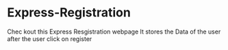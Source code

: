 # Express-Registration
Chec kout this Express Resgistration webpage 
It stores the Data of the user after the user click on register
